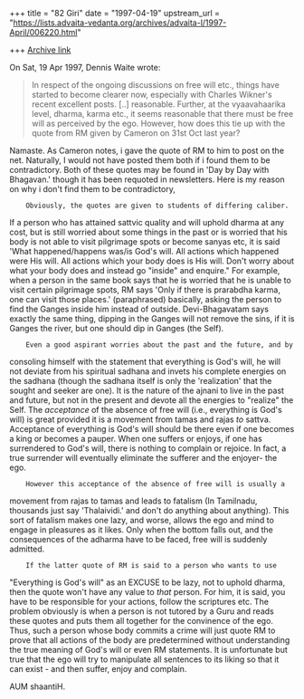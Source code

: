 +++
title = "82 Giri"
date = "1997-04-19"
upstream_url = "https://lists.advaita-vedanta.org/archives/advaita-l/1997-April/006220.html"

+++
[Archive link](https://lists.advaita-vedanta.org/archives/advaita-l/1997-April/006220.html)

On Sat, 19 Apr 1997, Dennis Waite wrote:

> In respect of the ongoing discussions on free will etc., things have started
> to become clearer now, especially with Charles Wikner's recent excellent
> posts.
[..]
> reasonable. Further, at the vyaavahaarika level, dharma, karma etc., it
> seems reasonable that there must be free will as perceived by the ego.
> However, how does this tie up with the quote from RM given by Cameron on
> 31st Oct last year?

Namaste. As Cameron notes, i gave the quote of RM to him to post on the net.
Naturally, I would not have posted them both if i found them to be
contradictory. Both of these quotes may be found in 'Day by Day with
Bhagavan.' though it has been requoted in newsletters. Here is my reason
on why i don't find them to be contradictory,

        Obviously, the quotes are given to students of differing caliber.
If a person who has attained sattvic quality and will uphold dharma at any
cost, but is still worried about some things in the past or is worried
that his body is not able to visit pilgrimage spots or become sanyas etc,
it is said 'What happened/happens was/is God's will. All actions which
happened were His will.  All actions which your body does is His will.
Don't worry about what your body does and instead go "inside" and
enquire." For example, when a person in the same book says that he is
worried that he is unable to visit certain pilgrimage spots, RM says 'Only
if there is prarabdha karma, one can visit those places.' (paraphrased)
basically, asking the person to find the Ganges inside him instead of
outside. Devi-Bhagavatam says exactly the same thing, dipping in the
Ganges will not remove the sins, if it is Ganges the river, but one should
dip in Ganges (the Self).

        Even a good aspirant worries about the past and the future, and by
consoling himself with the statement that everything is God's will, he
will not deviate from his spiritual sadhana and invets his complete
energies on the sadhana (though the sadhana itself is only the
'realization' that the sought and seeker are one). It is the nature of the
ajnani to live in the past and future, but not in the present and devote
all the energies to "realize" the Self. The *acceptance* of the absence of
free will (i.e., everything is God's will) is great provided it is a
movement from tamas and rajas *to* sattva. Acceptance of everything is
God's will should be there even if one becomes a king or becomes a pauper.
When one suffers or enjoys, if one has surrendered to God's will, there is
nothing to complain or rejoice. In fact, a true surrender will eventually
eliminate the sufferer and the enjoyer- the ego.

        However this acceptance of the absence of free will is usually a
movement from rajas to tamas and leads to fatalism (In Tamilnadu,
thousands just say 'Thalaividi.' and don't do anything about anything).
This sort of fatalism makes one lazy, and worse, allows the ego and mind
to engage in pleasures as it likes. Only when the bottom falls out, and
the consequences of the adharma have to be faced, free will is suddenly
admitted.

        If the latter quote of RM is said to a person who wants to use
"Everything is God's will" as an EXCUSE to be lazy, not to uphold dharma,
then the quote won't have any value to *that* person. For him, it is said,
you have to be responsible for your actions, follow the scriptures etc.
The problem obviously is when a person is not tutored by a Guru and reads
these quotes and puts them all together for the convinence of the ego.
Thus, such a person whose body commits a crime will just quote RM to prove
that all actions of the body are predetermined without understanding the
true meaning of God's will or even RM statements. It is unfortunate but
true that the ego will try to manipulate all sentences to its liking so
that it can exist - and then suffer, enjoy and complain.

AUM shaantiH.

